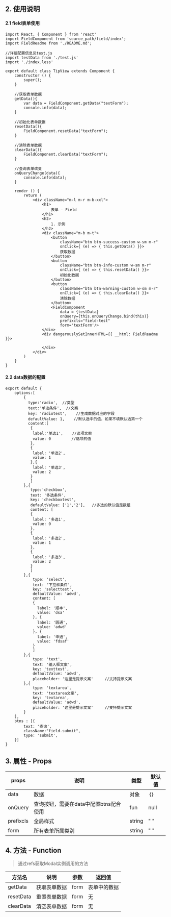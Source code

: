 ## 2. 使用说明
#### 2.1 field表单使用

```
import React, { Component } from 'react'
import FieldComponent from 'source_path/field/index';
import FieldReadme from './README.md';

//详细配置信息见test.js
import testData from './test.js'
import './index.less'

export default class TipView extends Component {
	constructor () {
		super();
	}
	
	//获取表单数据
	getData(){
		var data = FieldComponent.getData("textForm");
		console.info(data);
	}

	//初始化表单数据
	resetData(){
		FieldComponent.resetData("textForm");
	}

	//清除表单数据
	clearData(){
		FieldComponent.clearData("textForm");
	}

	//查询表单改变
    onQueryChange(data){
        console.info(data);
    }

	render () {
		return (
			<div className="m-l m-r m-b-xxl">
				<h1>
					表单 - Field
				</h1>
				<h2>
					1. 示例
				</h2>
				<div className="m-b m-t">
					<button
						className="btn btn-success-custom w-sm m-r" 
						onClick={ (e) => { this.getData() }}>
						获取数据
					</button>
					<button
						className="btn btn-info-custom w-sm m-r" 
						onClick={ (e) => { this.resetData() }}>
						初始化数据
					</button>
					<button
						className="btn btn-warning-custom w-sm m-r" 
						onClick={ (e) => { this.clearData() }}>
						清除数据
					</button>
					<FieldComponent 
						data = {testData} 
						onQuery={this.onQueryChange.bind(this)} 
						prefixcls="field-test"
						form='textForm'/>
				</div>
				<div dangerouslySetInnerHTML={{ __html: FieldReadme }}>
					
				</div>
			</div>
	  	)
	}
}

```

#### 2.2 data数据的配置

```
export default {
	options:[
		{
          type:'radio',  //类型
          text:'单选条件',  //文案
          key: 'radiotest',    //生成数据对应的字段
		  defaultValue: 1,    //默认选中的值，如果不填默认选第一个
          content:[
		   {
			label:'单选1',    //选项文案
			value: 0         //选项的值
		   },
		   {
			label: '单选2',    
			value: 1
		   },{
			label: '单选3',
			value: 2
		   }
		   ]
	    },{
           type:'checkbox',
           text: '多选条件',
           key: 'checkboxtest',
		   defaultValue: ['1','2'],   //多选的默认值是数组
           content: [
		   {
			label: '多选1',
			value: 0
		   },
		   {
			label: '多选2',
			value: 1
		   },
		   {
			label: '多选3',
			value: 2
		   }
		   ]
	    },{
	    	type: 'select',
	    	text: '下拉框条件',
	    	key: 'selecttest',
	    	defaultValue: 'adwd',
	    	content: [
	    	{
              label: '顺丰',
              value: 'dsa'
            }, {
              label: '圆通',
              value: 'adwd'
            }, {
              label: '申通',
              value: 'fdsaf'
            }
	    	]
	    },{
	    	type: 'text',
	    	text: '输入框文案',
	    	key: 'texttest',
	    	defaultValue: 'adwd',
	    	placeholder: '这里是提示文案'     //支持提示文案
	    },{
	    	type: 'textarea',
	    	text: 'textarea文案',
	    	key: 'textarea',
	    	defaultValue: 'adwd',
	    	placeholder: '这里是提示文案'     //支持提示文案
	    }
	],
	btns : [{
        text: '查询',
        className:"field-submit",
        type: 'submit',
    }]
}

```
	
## 3. 属性 - Props

| props        | 说明           | 类型         |   默认值       |
| ------------ | ------------- | ------------ | ------------  |
| data        | 数据           | 对象       | ｛｝         |
| onQuery     | 查询按钮，需要在data中配置btns配合使用       | fun       | null    |
| prefixcls     | 全局样式 | string | " "  |
| form     | 所有表单所属类别 | string | " "   |

## 4. 方法 - Function

> 通过refs获取Modal实例调用的方法

| 方法名        |   说明    | 参数          | 返回值         |
| ------------ | ------------- | ------------- | ------------ |
| getData    |   获取表单数据    | form           | 表单中的数据       |
| resetData   |  重置表单数据    | form        | 无      | 
| clearData   |  清空表单数据    | form        | 无      | 





